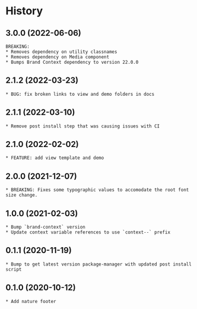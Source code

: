 # History

## 3.0.0 (2022-06-06)
    BREAKING:
    * Removes dependency on utility classnames
    * Removes dependency on Media component
    * Bumps Brand Context dependency to version 22.0.0

## 2.1.2 (2022-03-23)
    * BUG: fix broken links to view and demo folders in docs

## 2.1.1 (2022-03-10)
    * Remove post install step that was causing issues with CI

## 2.1.0 (2022-02-02)
    * FEATURE: add view template and demo

## 2.0.0 (2021-12-07)
    * BREAKING: Fixes some typographic values to accomodate the root font size change.

## 1.0.0 (2021-02-03)
    * Bump `brand-context` version
    * Update context variable references to use `context--` prefix

## 0.1.1 (2020-11-19)
    * Bump to get latest version package-manager with updated post install script

## 0.1.0 (2020-10-12)
	* Add nature footer
